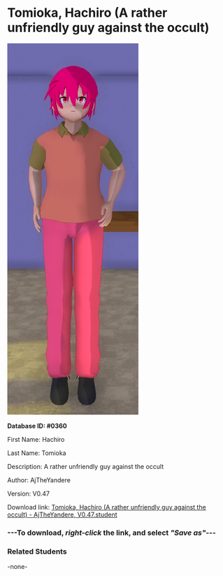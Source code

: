 # Tomioka, Hachiro (A rather unfriendly guy against the occult)

<img src="Files/Tomioka, Hachiro (A rather unfriendly guy against the occult).png" title="Tomioka, Hachiro (A rather unfriendly guy against the occult) - AjTheYandere, V0.47">

**Database ID: #0360**

First Name: Hachiro

Last Name: Tomioka

Description: A rather unfriendly guy against the occult

Author: AjTheYandere

Version: V0.47

Download link: <a href="https://raw.githubusercontent.com/Arbiter1223/Daigaku-Gurashi-Custom-Students/master/Students/Files/Tomioka%2C%20Hachiro%20(A%20rather%20unfriendly%20guy%20against%20the%20occult)%20-%20AjTheYandere%2C%20V0.47.student">Tomioka, Hachiro (A rather unfriendly guy against the occult) - AjTheYandere, V0.47.student</a>

### ---**To download, _right-click_ the link, and select _"Save as"_**---

### Related Students

-none-
